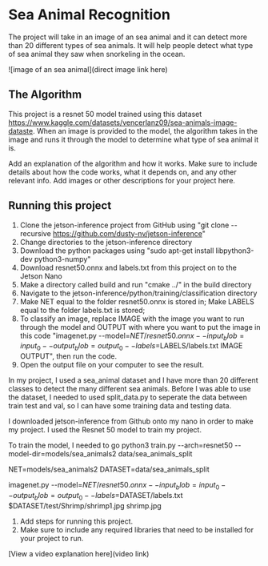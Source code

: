 # Sea Animal Recognition

The project will take in an image of an sea animal and it can detect more than 20 different types of sea animals. It will help people detect what type of sea animal they saw when snorkeling in the ocean. 

![image of an sea animal](direct image link here)

## The Algorithm

This project is a resnet 50 model trained using this dataset https://www.kaggle.com/datasets/vencerlanz09/sea-animals-image-dataste. When an image is provided to the model, the algorithm takes in the image and runs it through the model to determine what type of sea animal it is. 

Add an explanation of the algorithm and how it works. Make sure to include details about how the code works, what it depends on, and any other relevant info. Add images or other descriptions for your project here. 

## Running this project

1. Clone the jetson-inference project from GitHub using "git clone --recursive https://github.com/dusty-nv/jetson-inference"
2. Change directories to the jetson-inference directory
2. Download the python packages using "sudo apt-get install libpython3-dev python3-numpy"
3. Download resnet50.onnx and labels.txt from this project on to the Jetson Nano    
4. Make a directory called build and run "cmake ../" in the build directory
5. Navigate to the jetson-inference/python/training/classification directory
6. Make NET equal to the folder resnet50.onnx is stored in; Make LABELS equal to the folder labels.txt is stored;
7. To classify an image, replace IMAGE with the image you want to run through the model and OUTPUT with where you want to put the image in this code "imagenet.py --model=$NET/resnet50.onnx --input_blob=input_0 --output_blob=output_0 --labels=$LABELS/labels.txt IMAGE OUTPUT", then run the code. 
8. Open the output file on your computer to see the result. 


In my project, I used a sea_animal dataset and I have more than 20 different classes to detect the many different sea animals. Before I was able to use the dataset, I needed to used split_data.py to seperate the data between train test and val, so I can have some training data and testing data. 

I downloaded jetson-inference from Github onto my nano in order to make my project. I used the Resnet 50 model to train my project. 

To train the model, I needed to go 
python3 train.py --arch=resnet50 --model-dir=models/sea_animals2 data/sea_animals_split

NET=models/sea_animals2
DATASET=data/sea_animals_split

imagenet.py --model=$NET/resnet50.onnx --input_blob=input_0 --output_blob=output_0 --labels=$DATASET/labels.txt $DATASET/test/Shrimp/shrimp1.jpg shrimp.jpg

1. Add steps for running this project.
2. Make sure to include any required libraries that need to be installed for your project to run.

[View a video explanation here](video link)
